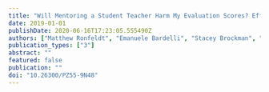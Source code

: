 ```yaml
---
title: "Will Mentoring a Student Teacher Harm My Evaluation Scores? Effects of Serving as a Cooperating Teacher on Evaluation Metrics"
date: 2019-01-01
publishDate: 2020-06-16T17:23:05.555490Z
authors: ["Matthew Ronfeldt", "Emanuele Bardelli", "Stacey Brockman", "Hannah Mullman"]
publication_types: ["3"]
abstract: ""
featured: false
publication: ""
doi: "10.26300/PZ55-9N48"
---
```


